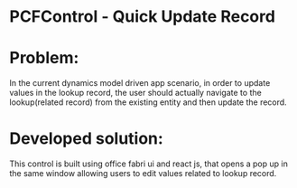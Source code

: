 # PCFControl - Quick Update Record

# Problem:
In the current dynamics model driven app scenario, in order to update values in the lookup record, the user should actually navigate to the lookup(related record) from the existing entity and then update the record. 


# Developed solution:
This control is built using office fabri ui and react js, that opens a pop up in the same window allowing users to edit values related to lookup record.

